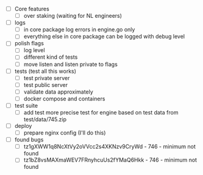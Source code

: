 - [ ] Core features
  - [ ] over staking (waiting for NL engineers)

- [ ] logs
  - [ ] in core package log errors in engine.go only
  - [ ] everything else in core package can be logged with debug level

- [ ] polish flags
  - [ ] log level
  - [ ] different kind of tests
  - [ ] move listen and listen private to flags

- [ ] tests (test all this works)
  - [ ] test private server
  - [ ] test public server
  - [ ] validate data approximately
  - [ ] docker compose and containers

- [ ] test suite
  - [ ] add test more precise test for engine based on test data from test/data/745.zip
  
- [ ] deploy
  - [ ] prepare nginx config (I'll do this)

- [ ] found bugs
  - [ ] tz1gXWW1q8NcXtVy2oVVcc2s4XKNzv9CryWd - 746 - minimum not found
  - [ ] tz1bZ8vsMAXmaWEV7FRnyhcuUs2fYMaQ6Hkk - 746 - minimum not found